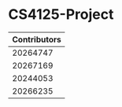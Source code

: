 # CS4125-Project

| Contributors |
| ------------ |
| 20264747     |
| 20267169     |
| 20244053     |
| 20266235     |
